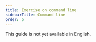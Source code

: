 ```yaml
---
title: Exercise on command line
sidebarTitle: Command line
order: 5
---
```


This guide is not yet available in English.
